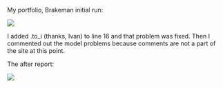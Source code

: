 My portfolio, Brakeman initial run:

![](https://raw.github.com/mlsayre/ivansblog/master/bkmanbefore.png)

I added .to_i (thanks, Ivan) to line 16 and that problem was fixed.
Then I commented out the model problems because comments are not a part of the site at this point.

The after report:

![](https://raw.github.com/mlsayre/ivansblog/master/bkmanafter.png)
